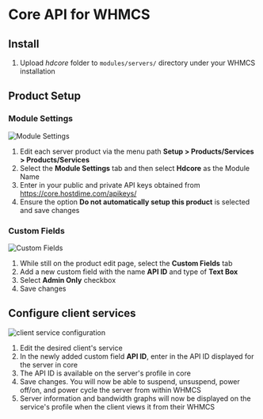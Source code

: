 # Core API for WHMCS

## Install

1. Upload *hdcore* folder to `modules/servers/` directory under your WHMCS installation

## Product Setup

### Module Settings
![Module Settings](https://cloud.githubusercontent.com/assets/8882975/20186516/342a070e-a725-11e6-9f94-2cbcd2b23965.png)

1. Edit each server product via the menu path **Setup > Products/Services > Products/Services**
2. Select the **Module Settings** tab and then select **Hdcore** as the Module Name
3. Enter in your public and private API keys obtained from https://core.hostdime.com/apikeys/
4. Ensure the option **Do not automatically setup this product** is selected and save changes

### Custom Fields

![Custom Fields](https://cloud.githubusercontent.com/assets/8882975/20186520/38ae7c10-a725-11e6-8e1f-3916a11cdfbb.png)

1. While still on the product edit page, select the **Custom Fields** tab
2. Add a new custom field with the name **API ID** and type of **Text Box**
3. Select **Admin Only** checkbox
3. Save changes


## Configure client services

![client service configuration](https://cloud.githubusercontent.com/assets/8882975/20186518/367cdc16-a725-11e6-85c1-c22204ec8059.png)

1. Edit the desired client's service
2. In the newly added custom field **API ID**, enter in the API ID displayed for the server in core
3. The API ID is available on the server's profile in core
4. Save changes. You will now be able to suspend, unsuspend, power off/on, and power cycle the server from within WHMCS
5. Server information and bandwidth graphs will now be displayed on the service's profile when the client views it from their WHMCS
